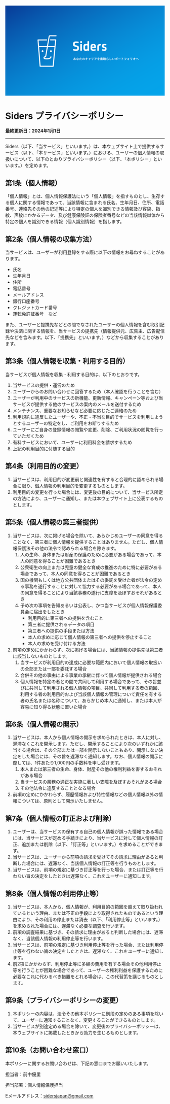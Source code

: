 ![Siders Main Image](siders_thumbnail.png)


# Siders プライバシーポリシー

**最終更新日：2024年1月1日**

---

Siders（以下、「当サービス」といいます。）は、本ウェブサイト上で提供するサービス（以下、「本サービス」といいます。）における、ユーザーの個人情報の取扱いについて、以下のとおりプライバシーポリシー（以下、「本ポリシー」といいます。）を定めます。

## 第1条（個人情報）

「個人情報」とは、個人情報保護法にいう「個人情報」を指すものとし、生存する個人に関する情報であって、当該情報に含まれる氏名、生年月日、住所、電話番号、連絡先その他の記述等により特定の個人を識別できる情報及び容貌、指紋、声紋にかかるデータ、及び健康保険証の保険者番号などの当該情報単体から特定の個人を識別できる情報（個人識別情報）を指します。

## 第2条（個人情報の収集方法）

当サービスは、ユーザーが利用登録をする際に以下の情報をお尋ねすることがあります。

- 氏名
- 生年月日
- 住所
- 電話番号
- メールアドレス
- 銀行口座番号
- クレジットカード番号
- 運転免許証番号　など

また、ユーザーと提携先などとの間でなされたユーザーの個人情報を含む取引記録や決済に関する情報を、当サービスの提携先（情報提供元、広告主、広告配信先などを含みます。以下、「提携先」といいます。）などから収集することがあります。

## 第3条（個人情報を収集・利用する目的）

当サービスが個人情報を収集・利用する目的は、以下のとおりです。

1. 当サービスの提供・運営のため  
2. ユーザーからのお問い合わせに回答するため（本人確認を行うことを含む）  
3. ユーザーが利用中のサービスの新機能、更新情報、キャンペーン等および当サービスが提供する他のサービスの案内のメールを送付するため  
4. メンテナンス、重要なお知らせなど必要に応じたご連絡のため  
5. 利用規約に違反したユーザーや、不正・不当な目的でサービスを利用しようとするユーザーの特定をし、ご利用をお断りするため  
6. ユーザーにご自身の登録情報の閲覧や変更、削除、ご利用状況の閲覧を行っていただくため  
7. 有料サービスにおいて、ユーザーに利用料金を請求するため  
8. 上記の利用目的に付随する目的  

## 第4条（利用目的の変更）

1. 当サービスは、利用目的が変更前と関連性を有すると合理的に認められる場合に限り、個人情報の利用目的を変更するものとします。  
2. 利用目的の変更を行った場合には、変更後の目的について、当サービス所定の方法により、ユーザーに通知し、または本ウェブサイト上に公表するものとします。  

## 第5条（個人情報の第三者提供）

1. 当サービスは、次に掲げる場合を除いて、あらかじめユーザーの同意を得ることなく、第三者に個人情報を提供することはありません。ただし、個人情報保護法その他の法令で認められる場合を除きます。  
   1. 人の生命、身体または財産の保護のために必要がある場合であって、本人の同意を得ることが困難であるとき  
   2. 公衆衛生の向上または児童の健全な育成の推進のために特に必要がある場合であって、本人の同意を得ることが困難であるとき  
   3. 国の機関もしくは地方公共団体またはその委託を受けた者が法令の定める事務を遂行することに対して協力する必要がある場合であって、本人の同意を得ることにより当該事務の遂行に支障を及ぼすおそれがあるとき  
   4. 予め次の事項を告知あるいは公表し、かつ当サービスが個人情報保護委員会に届出をしたとき  
      - 利用目的に第三者への提供を含むこと  
      - 第三者に提供されるデータの項目  
      - 第三者への提供の手段または方法  
      - 本人の求めに応じて個人情報の第三者への提供を停止すること  
      - 本人の求めを受け付ける方法  
2. 前項の定めにかかわらず、次に掲げる場合には、当該情報の提供先は第三者に該当しないものとします。  
   1. 当サービスが利用目的の達成に必要な範囲内において個人情報の取扱いの全部または一部を委託する場合  
   2. 合併その他の事由による事業の承継に伴って個人情報が提供される場合  
   3. 個人情報を特定の者との間で共同して利用する場合であって、その旨並びに共同して利用される個人情報の項目、共同して利用する者の範囲、利用する者の利用目的および当該個人情報の管理について責任を有する者の氏名または名称について、あらかじめ本人に通知し、または本人が容易に知り得る状態に置いた場合  

## 第6条（個人情報の開示）

1. 当サービスは、本人から個人情報の開示を求められたときは、本人に対し、遅滞なくこれを開示します。ただし、開示することにより次のいずれかに該当する場合は、その全部または一部を開示しないこともあり、開示しない決定をした場合には、その旨を遅滞なく通知します。なお、個人情報の開示に際しては、1件あたり1,000円の手数料を申し受けます。  
   1. 本人または第三者の生命、身体、財産その他の権利利益を害するおそれがある場合  
   2. 当サービスの業務の適正な実施に著しい支障を及ぼすおそれがある場合  
   3. その他法令に違反することとなる場合  
2. 前項の定めにかかわらず、履歴情報および特性情報などの個人情報以外の情報については、原則として開示いたしません。  

## 第7条（個人情報の訂正および削除）

1. ユーザーは、当サービスの保有する自己の個人情報が誤った情報である場合には、当サービスが定める手続きにより、当サービスに対して個人情報の訂正、追加または削除（以下、「訂正等」といいます。）を求めることができます。  
2. 当サービスは、ユーザーから前項の請求を受けてその請求に理由があると判断した場合には、遅滞なく、当該個人情報の訂正等を行うものとします。  
3. 当サービスは、前項の規定に基づき訂正等を行った場合、または訂正等を行わない旨の決定をしたときは遅滞なく、これをユーザーに通知します。  

## 第8条（個人情報の利用停止等）

1. 当サービスは、本人から、個人情報が、利用目的の範囲を超えて取り扱われているという理由、または不正の手段により取得されたものであるという理由により、その利用の停止または消去（以下、「利用停止等」といいます。）を求められた場合には、遅滞なく必要な調査を行います。  
2. 前項の調査結果に基づき、その請求に理由があると判断した場合には、遅滞なく、当該個人情報の利用停止等を行います。  
3. 当サービスは、前項の規定に基づき利用停止等を行った場合、または利用停止等を行わない旨の決定をしたときは、遅滞なく、これをユーザーに通知します。  
4. 前2項にかかわらず、利用停止等に多額の費用を有する場合その他利用停止等を行うことが困難な場合であって、ユーザーの権利利益を保護するために必要なこれに代わるべき措置をとれる場合は、この代替策を講じるものとします。  

## 第9条（プライバシーポリシーの変更）

1. 本ポリシーの内容は、法令その他本ポリシーに別段の定めのある事項を除いて、ユーザーに通知することなく、変更することができるものとします。  
2. 当サービスが別途定める場合を除いて、変更後のプライバシーポリシーは、本ウェブサイトに掲載したときから効力を生じるものとします。  

## 第10条（お問い合わせ窓口）

本ポリシーに関するお問い合わせは、下記の窓口までお願いいたします。

担当者：前中優里

担当部署：個人情報保護担当

Eメールアドレス：sidersjapan@gmail.com
